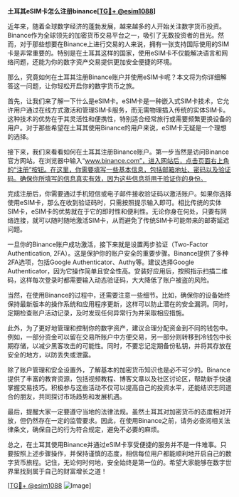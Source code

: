 **土耳其eSIM卡怎么注册binance[[TG💪+ @esim1088](https://t.me/s/esim1088)]**

近年来，随着全球数字经济的蓬勃发展，越来越多的人开始关注数字货币投资。Binance作为全球领先的加密货币交易平台之一，吸引了无数投资者的目光。然而，对于那些想要在Binance上进行交易的人来说，拥有一张支持国际使用的SIM卡是非常重要的。特别是在土耳其这样的国家，使用eSIM卡不仅能解决语言和网络问题，还能为你的数字资产交易提供更加安全便捷的环境。

那么，究竟如何在土耳其注册Binance账户并使用eSIM卡呢？本文将为你详细解答这一问题，让你轻松开启你的数字货币之旅。

首先，让我们来了解一下什么是eSIM卡。eSIM卡是一种嵌入式SIM卡技术，它允许用户通过在线方式激活和管理SIM卡服务，而无需物理插入传统的实体SIM卡。这种技术的优势在于其灵活性和便携性，特别适合经常旅行或需要频繁更换设备的用户。对于那些希望在土耳其使用Binance的用户来说，eSIM卡无疑是一个理想的选择。

接下来，我们来看看如何在土耳其注册Binance账户。第一步当然是访问Binance官方网站。在浏览器中输入“www.binance.com”，进入网站后，点击页面右上角的“注册”按钮。在这里，你需要填写一些基本信息，包括邮箱地址、密码以及验证码。确保你所填写的信息真实有效，因为这些信息将用于验证你的身份。

完成注册后，你需要通过手机短信或电子邮件接收验证码以激活账户。如果你选择使用eSIM卡，那么在收到验证码时，只需按照提示输入即可。相比传统的实体SIM卡，eSIM卡的优势就在于它的即时性和便利性。无论你身在何处，只要有网络连接，就可以随时随地激活SIM卡，从而避免了传统SIM卡可能带来的邮寄延迟问题。

一旦你的Binance账户成功激活，接下来就是设置两步验证（Two-Factor Authentication, 2FA）。这是保护你的账户安全的重要步骤。Binance提供了多种2FA选项，包括Google Authenticator、Authy等。建议选择Google Authenticator，因为它操作简单且安全性高。安装好应用后，按照指示扫描二维码，这样每次登录时都需要输入动态验证码，大大降低了账户被盗的风险。

当然，在使用Binance的过程中，还需要注意一些细节。比如，确保你的设备始终保持最新版本的操作系统和应用程序更新，这样可以防止潜在的安全漏洞。同时，定期检查账户活动记录，及时发现任何异常行为并采取相应措施。

此外，为了更好地管理和控制你的数字资产，建议合理分配资金到不同的钱包中。例如，一部分资金可以留在交易所账户中方便交易，另一部分则转移到冷钱包中长期存储，以减少黑客攻击的可能性。同时，不要忘记定期备份私钥，并将其存放在安全的地方，以防丢失或泄露。

除了账户管理和安全设置外，了解基本的加密货币知识也是必不可少的。Binance提供了丰富的教育资源，包括视频教程、博客文章以及社区讨论区，帮助新手快速掌握交易技巧。积极参与这些活动不仅可以提高自己的投资水平，还能结识志同道合的朋友，共同探讨市场趋势和发展机遇。

最后，提醒大家一定要遵守当地的法律法规。虽然土耳其对加密货币的态度相对开放，但仍然存在一定的监管要求。因此，在使用Binance之前，请务必查阅相关法律条文，确保自己的行为符合规定，避免不必要的麻烦。

总之，在土耳其使用Binance并通过eSIM卡享受便捷的服务并不是一件难事。只要按照上述步骤操作，并保持谨慎的态度，相信每位用户都能顺利地开启自己的数字货币旅程。记住，无论何时何地，安全始终是第一位的。希望大家能够在数字世界里找到属于自己的财富增长之道！

[[TG💪+ @esim1088](https://t.me/s/esim1088) ![Image](https://i.postimg.cc/4NQfJmqS/Snipaste-2025-05-13-00-14-12.png)]